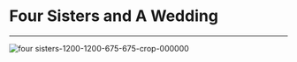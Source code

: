 # Four Sisters and A Wedding
---
![four sisters-1200-1200-675-675-crop-000000](https://user-images.githubusercontent.com/102715258/167623812-4831e33e-c6ee-45ba-93da-013b0a4a8bc3.jpg)
